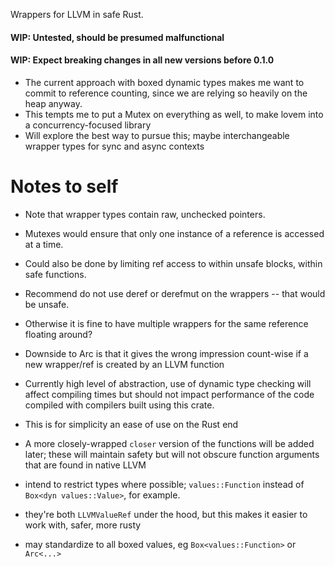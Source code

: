 
Wrappers for LLVM in safe Rust.

#### WIP: Untested, should be presumed malfunctional
#### WIP: Expect breaking changes in all new versions before 0.1.0

- The current approach with boxed dynamic types makes me want to commit to reference counting,
since we are relying so heavily on the heap anyway.
- This tempts me to put a Mutex on everything as well, to make lovem into a concurrency-focused library
- Will explore the best way to pursue this; maybe interchangeable wrapper types for sync and async contexts

# Notes to self
- Note that wrapper types contain raw, unchecked pointers.
- Mutexes would ensure that only one instance of a reference is accessed at a time.
- Could also be done by limiting ref access to within unsafe blocks, within safe functions.
- Recommend do not use deref or derefmut on the wrappers -- that would be unsafe.
- Otherwise it is fine to have multiple wrappers for the same reference floating around?
- Downside to Arc is that it gives the wrong impression count-wise if a new wrapper/ref is created by an LLVM function

- Currently high level of abstraction, use of dynamic type checking will affect compiling times
but should not impact performance of the code compiled with compilers built using this crate.
- This is for simplicity an ease of use on the Rust end
- A more closely-wrapped `closer` version of the functions will be added later; these will maintain safety but will not
obscure function arguments that are found in native LLVM

- intend to restrict types where possible; `values::Function` instead of `Box<dyn values::Value>`, for example.
- they're both `LLVMValueRef` under the hood, but this makes it easier to work with, safer, more rusty
- may standardize to all boxed values, eg `Box<values::Function>` or `Arc<...>`







